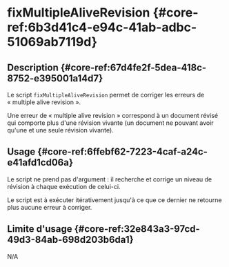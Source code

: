 # fixMultipleAliveRevision {#core-ref:6b3d41c4-e94c-41ab-adbc-51069ab7119d}

## Description {#core-ref:67d4fe2f-5dea-418c-8752-e395001a14d7}

Le script `fixMultipleAliveRevision` permet de corriger les erreurs de
« multiple alive revision ».

Une erreur de « multiple alive revision » correspond à un document révisé qui
comporte plus d'une révision vivante (un document ne pouvant avoir qu'une et une
seule révision vivante).

## Usage {#core-ref:6ffebf62-7223-4caf-a24c-e41afd1cd06a}

Le script ne prend pas d'argument : il recherche et corrige un niveau de
révision à chaque exécution de celui-ci.

Le script est à exécuter itérativement jusqu'à ce que ce dernier ne retourne
plus aucune erreur à corriger.

## Limite d'usage {#core-ref:32e843a3-97cd-49d3-84ab-698d203b6da1}

N/A
